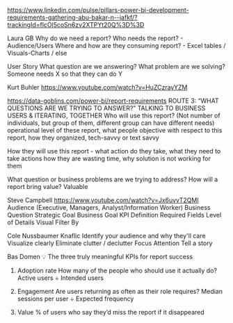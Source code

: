 

https://www.linkedin.com/pulse/pillars-power-bi-development-requirements-gathering-abu-bakar-n--jafkf/?trackingId=flcOl5coSn6zv2XTPYt20Q%3D%3D

Laura GB
Why do we need a report?
Who needs the report? - Audience/Users
Where and how are they consuming report? - Excel tables / Visuals-Charts / else 

User Story
What question are we answering?
What problem are we solving?
Someone needs X so that they can do Y 


Kurt Buhler
https://www.youtube.com/watch?v=HuZCzrayYZM

https://data-goblins.com/power-bi/report-requirements
ROUTE 3: “WHAT QUESTIONS ARE WE TRYING TO ANSWER?”
TALKING TO BUSINESS USERS & ITERATING, TOGETHER
Who will use this report? (Not number of individuals, but group of them, different group can have different needs)
operational level of these report, what people objective with respect to this report, how they organized, tech-savvy or text savvy

How they will use this report - what action do they take, what they need to take actions
how they are wasting time, why solution is not working for them


What question or business problems are we trying to address?
How will a report bring value? Valuable 


Steve Campbell
https://www.youtube.com/watch?v=Jx6uvvT2QMI
Audience (Executive, Managers, Analyst/Information Worker)
Business Question
Strategic Goal
Business Goal
KPI Definition
Required Fields
Level of Details
Visual
Filter By

Cole Nussbaumer Knaflic
Identify your audience and why they'll care
Visualize clearly 
Eliminate clutter / declutter
Focus Attention
Tell a story


Bas Domen
💡 The three truly meaningful KPIs for report success

1. Adoption rate 
How many of the people who should use it actually do? Active users ÷ Intended users

2. Engagement 
Are users returning as often as their role requires?
Median sessions per user ÷ Expected frequency

3. Value 
% of users who say they’d miss the report if it disappeared
